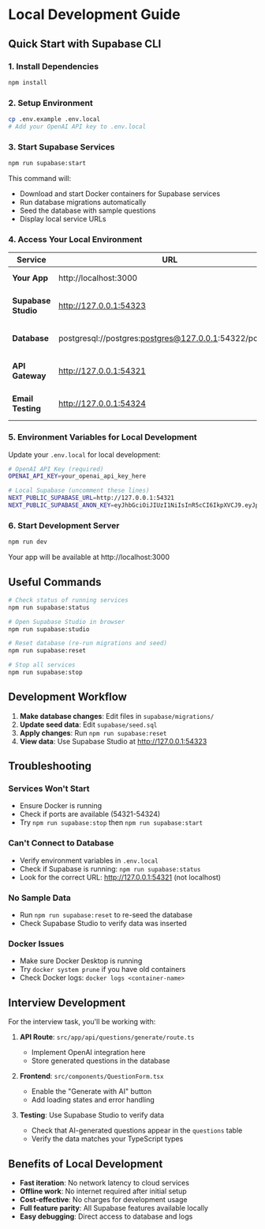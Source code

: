 # Local Development Guide

## Quick Start with Supabase CLI

### 1. Install Dependencies
```bash
npm install
```

### 2. Setup Environment
```bash
cp .env.example .env.local
# Add your OpenAI API key to .env.local
```

### 3. Start Supabase Services
```bash
npm run supabase:start
```

This command will:
- Download and start Docker containers for Supabase services
- Run database migrations automatically
- Seed the database with sample questions
- Display local service URLs

### 4. Access Your Local Environment

| Service | URL | Description |
|---------|-----|-------------|
| **Your App** | http://localhost:3000 | Next.js application |
| **Supabase Studio** | http://127.0.0.1:54323 | Database admin interface |
| **Database** | postgresql://postgres:postgres@127.0.0.1:54322/postgres | Direct database access |
| **API Gateway** | http://127.0.0.1:54321 | Supabase API endpoint |
| **Email Testing** | http://127.0.0.1:54324 | Inbucket email interface |

### 5. Environment Variables for Local Development

Update your `.env.local` for local development:

```bash
# OpenAI API Key (required)
OPENAI_API_KEY=your_openai_api_key_here

# Local Supabase (uncomment these lines)
NEXT_PUBLIC_SUPABASE_URL=http://127.0.0.1:54321
NEXT_PUBLIC_SUPABASE_ANON_KEY=eyJhbGciOiJIUzI1NiIsInR5cCI6IkpXVCJ9.eyJpc3MiOiJzdXBhYmFzZS1kZW1vIiwicm9sZSI6ImFub24iLCJleHAiOjE5ODM4MTI5OTZ9.CRXP1A7WOeoJeXxjNni43kdQwgnWNReilDMblYTn_I0
```

### 6. Start Development Server
```bash
npm run dev
```

Your app will be available at http://localhost:3000

## Useful Commands

```bash
# Check status of running services
npm run supabase:status

# Open Supabase Studio in browser
npm run supabase:studio

# Reset database (re-run migrations and seed)
npm run supabase:reset

# Stop all services
npm run supabase:stop
```

## Development Workflow

1. **Make database changes**: Edit files in `supabase/migrations/`
2. **Update seed data**: Edit `supabase/seed.sql`
3. **Apply changes**: Run `npm run supabase:reset`
4. **View data**: Use Supabase Studio at http://127.0.0.1:54323

## Troubleshooting

### Services Won't Start
- Ensure Docker is running
- Check if ports are available (54321-54324)
- Try `npm run supabase:stop` then `npm run supabase:start`

### Can't Connect to Database
- Verify environment variables in `.env.local`
- Check if Supabase is running: `npm run supabase:status`
- Look for the correct URL: http://127.0.0.1:54321 (not localhost)

### No Sample Data
- Run `npm run supabase:reset` to re-seed the database
- Check Supabase Studio to verify data was inserted

### Docker Issues
- Make sure Docker Desktop is running
- Try `docker system prune` if you have old containers
- Check Docker logs: `docker logs <container-name>`

## Interview Development

For the interview task, you'll be working with:

1. **API Route**: `src/app/api/questions/generate/route.ts`
   - Implement OpenAI integration here
   - Store generated questions in the database

2. **Frontend**: `src/components/QuestionForm.tsx`
   - Enable the "Generate with AI" button
   - Add loading states and error handling

3. **Testing**: Use Supabase Studio to verify data
   - Check that AI-generated questions appear in the `questions` table
   - Verify the data matches your TypeScript types

## Benefits of Local Development

- **Fast iteration**: No network latency to cloud services
- **Offline work**: No internet required after initial setup
- **Cost-effective**: No charges for development usage
- **Full feature parity**: All Supabase features available locally
- **Easy debugging**: Direct access to database and logs